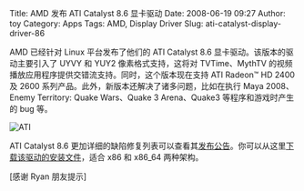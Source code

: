 Title: AMD 发布 ATI Catalyst 8.6 显卡驱动
Date: 2008-06-19 09:27
Author: toy
Category: Apps
Tags: AMD, Display Driver
Slug: ati-catalyst-display-driver-86

AMD 已经针对 Linux 平台发布了他们的 ATI Catalyst 8.6
显卡驱动。该版本的驱动主要引入了 UYVY 和 YUY2 像素格式支持，这将对
TVTime、MythTV 的视频播放应用程序提供交错流支持。同时，这个版本现在支持
ATI Radeon™ HD 2400 及 2600
系列产品。此外，新版本还解决了诸多问题，比如在执行 Maya 2008、Enemy
Territory: Quake Wars、Quake 3 Arena、Quake3 等程序和游戏时产生的 bug
等。

![ATI](http://i.linuxtoy.org/i/2007/09/ati.jpg)

ATI Catalyst 8.6
更加详细的缺陷修复列表可以查看其[发布公告](http://www2.ati.com/drivers/linux/catalyst_86_linux.html)。你可以从这里[下载该驱动的安装文件](https://a248.e.akamai.net/f/674/9206/0/www2.ati.com/drivers/linux/ati-driver-installer-8-6-x86.x86_64.run)，适合
x86 和 x86\_64 两种架构。

[感谢 Ryan 朋友提示]
